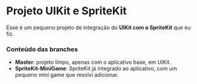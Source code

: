 # Projeto UIKit e SpriteKit

Esse é um pequeno projeto de integração do **UIKit com o SpriteKit** que eu fiz.

### Conteúdo das branches
- **Master**: projeto limpo, apenas com o aplicativo base, em UIKit.
- **SpriteKit-MiniGame**: SpriteKit já integrado ao aplicativo, com um pequeno mini game que resolvi adicionar.
